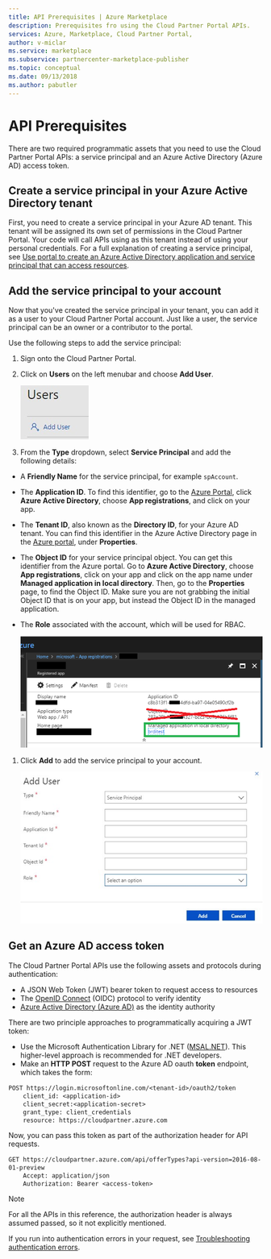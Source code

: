 ```yaml
---
title: API Prerequisites | Azure Marketplace
description: Prerequisites fro using the Cloud Partner Portal APIs.
services: Azure, Marketplace, Cloud Partner Portal, 
author: v-miclar
ms.service: marketplace
ms.subservice: partnercenter-marketplace-publisher
ms.topic: conceptual
ms.date: 09/13/2018
ms.author: pabutler
---
```



API Prerequisites
================

There are two required programmatic assets that you need to use the Cloud Partner Portal APIs: a service principal and an Azure Active Directory (Azure AD) access token.


Create a service principal in your Azure Active Directory tenant
----------------------------------------------------------------

First, you need to create a service principal in your Azure AD tenant. This tenant will be assigned its own set of permissions in the Cloud Partner Portal. Your code will call APIs using as this tenant instead of using your personal credentials.  For a full explanation of creating a service principal, see [Use portal to create an Azure Active Directory application and service principal that can access resources](https://docs.microsoft.com/azure/azure-resource-manager/resource-group-create-service-principal-portal).


Add the service principal to your account
-----------------------------------------

Now that you've created the service principal in your tenant, you can add it
as a user to your Cloud Partner Portal account. Just like a user, the
service principal can be an owner or a contributor to the portal.

Use the following steps to add the service principal:

1. Sign onto the Cloud Partner Portal. 
2. Click on **Users** on the left menubar and choose **Add User**.

   ![Add a user to the portal](./media/cloud-partner-portal-api-prerequisites/add-user.jpg)

3. From the **Type** dropdown, select **Service Principal** and add the following details:

-   A **Friendly Name** for the service principal, for example `spAccount`.
-   The **Application ID**. To find this identifier, go to the [Azure
    Portal](https://portal.azure.com), click **Azure Active Directory**,
    choose **App registrations**, and click on your app.
-   The **Tenant ID**, also known as the **Directory ID**, for your
    Azure AD tenant. You can find this identifier in the Azure Active Directory
    page in the [Azure portal](https://portal.azure.com), under
    **Properties**.
-   The **Object ID** for your service principal object. You can get
    this identifier from the Azure portal. Go to **Azure Active Directory**, choose
    **App registrations**, click on your app and click on the app name
    under **Managed application in local directory**. Then, go to the
    **Properties** page, to find the Object ID. Make sure you are not
    grabbing the initial Object ID that is on your app, but instead the Object
    ID in the managed application.
-   The **Role** associated with the account, which will be used for
    RBAC.

     ![Add a managed app to the portal](./media/cloud-partner-portal-api-prerequisites/managedapp.png)

1. Click **Add** to add the service principal to your account.

   ![Add a service principal](./media/cloud-partner-portal-api-prerequisites/add-service-principal.jpg)


Get an Azure AD access token
----------------------------

The Cloud Partner Portal APIs use the following assets and protocols during authentication:

- A JSON Web Token (JWT) bearer token to request access to resources
- The [OpenID Connect](https://openid.net/connect/) (OIDC) protocol to verify identity
- [Azure Active Directory (Azure AD)](https://docs.microsoft.com/azure/active-directory/active-directory-whatis) as the identity authority

There are two principle approaches to programmatically acquiring a JWT token:

- Use the Microsoft Authentication Library for .NET ([MSAL.NET](https://github.com/AzureAD/microsoft-authentication-library-for-dotnet)).  This higher-level approach is recommended for .NET developers. 
- Make an **HTTP POST** request to the Azure AD oauth **token** endpoint, which takes the form:

``` HTTP
POST https://login.microsoftonline.com/<tenant-id>/oauth2/token
    client_id: <application-id>
    client_secret:<application-secret>
    grant_type: client_credentials
    resource: https://cloudpartner.azure.com
```

Now, you can pass this token as part of the authorization header for API requests.

``` HTTP
GET https://cloudpartner.azure.com/api/offerTypes?api-version=2016-08-01-preview 
    Accept: application/json
    Authorization: Bearer <access-token>
```
> [!NOTE]
> For all the APIs in this reference, the authorization header is always assumed passed, so it not explicitly mentioned.

If you run into authentication errors in your request, see [Troubleshooting authentication
errors](./cloud-partner-portal-api-troubleshooting-authentication-errors.md).
